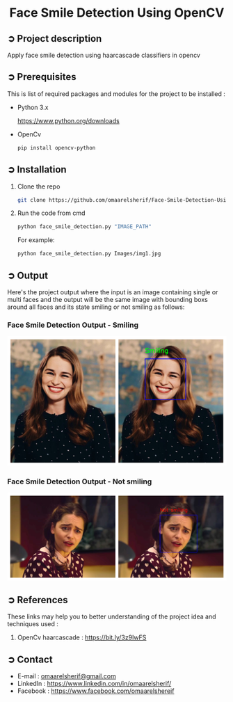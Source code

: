 
<!-- PROJECT TITLE -->
<h1 align="center">Face Smile Detection Using OpenCV</h1>

<!-- PROJECT DESCRIPTION -->
## ➲ Project description
Apply face smile detection using haarcascade classifiers in opencv

<!-- PREREQUISTIES -->
## ➲ Prerequisites
This is list of required packages and modules for the project to be installed :
* Python 3.x

  <https://www.python.org/downloads>
  
* OpenCv 
  ```sh
  pip install opencv-python
  ```

<!-- INSTALLATION -->
## ➲ Installation
1. Clone the repo
   ```sh
   git clone https://github.com/omaarelsherif/Face-Smile-Detection-Using-OpenCV.git
   ```
2. Run the code from cmd
   ```sh
   python face_smile_detection.py "IMAGE_PATH"
   ```
   For example:
   ```sh
   python face_smile_detection.py Images/img1.jpg
   ```

<!-- OUTPUT -->
## ➲ Output
Here's the project output where the input is an image containing single or multi faces and the output will be the same image with bounding boxs around all faces and its state smiling or not smiling as follows:
<h3>Face Smile Detection Output - Smiling</h3>

![alt text for screen readers](/Output/output1.jpg "Face Detection Output - Smiling")

<h3>Face Smile Detection Output - Not smiling</h3>

![alt text for screen readers](/Output/output2.jpg "Face Detection Output - Not smiling")

<!-- REFERENCES -->
## ➲ References
These links may help you to better understanding of the project idea and techniques used :
1. OpenCv haarcascade : https://bit.ly/3z9IwFS
   
<!-- CONTACT -->
## ➲ Contact
- E-mail   : [omaarelsherif@gmail.com](mailto:omaarelsherif@gmail.com)
- LinkedIn : https://www.linkedin.com/in/omaarelsherif/
- Facebook : https://www.facebook.com/omaarelshereif

